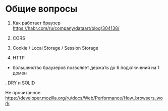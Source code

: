 # Общие вопросы

1. Как работает браузер
    https://habr.com/ru/company/dataart/blog/304138/
    
    
2. CORS

3. Cookie / Local Storage / Session Storage

4. HTTP
 - большенство браузеров позволяет держать до 6 подключений на 1 домен
 
 
. DRY и SOLID


Не прочитанное 
https://developer.mozilla.org/ru/docs/Web/Performance/How_browsers_work
